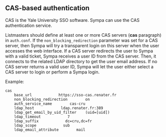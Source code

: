 CAS-based authentication
------------------------

CAS is the Yale University SSO software. Sympa can use the CAS authentication service.

Listmasters should define at least one or more CAS servers (**cas** paragraph) in `auth.conf`. If the `non_blocking_redirection` parameter was set for a CAS server, then Sympa will try a transparent login on this server when the user accesses the web interface. If a CAS server redirects the user to Sympa with a valid ticket, Sympa receives a user ID from the CAS server. Then, it connects to the related LDAP directory to get the user email address. If no CAS server returns a valid user ID, Sympa will let the user either select a CAS server to login or perform a Sympa login.

Example:

``` code
cas
    base_url            https://sso-cas.renater.fr
    non_blocking_redirection        on
    auth_service_name        cas-cru
    ldap_host            ldap.renater.fr:389
    ldap_get_email_by_uid_filter    (uid=[uid])
    ldap_timeout            7
    ldap_suffix            dc=cru,dc=fr
    ldap_scope            sub
    ldap_email_attribute        mail
```
